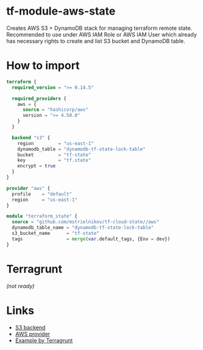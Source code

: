 # tf-module-aws-state

Creates AWS S3 + DynamoDB stack for managing terraform remote state. Recommended to use under AWS IAM Role or AWS IAM User which already has necessary rights to create and list S3 bucket and DynamoDB table.

# How to import 

```terraform
terraform {
  required_version = ">= 0.14.5"

  required_providers {
    aws = {
      source = "hashicorp/aws"
      version = ">= 4.50.0"
    }
  }

  backend "s3" {
    region         = "us-east-1"
    dynamodb_table = "dynamodb-tf-state-lock-table"
    bucket         = "tf-state"
    key            = "tf.state"    
    encrypt = true
  }
}

provider "aws" {
  profile    = "default"
  region     = "us-east-1"
}

module "terraform_state" {
  source = "github.com/mstrielnikov/tf-cloud-state//aws"
  dynamodb_table_name = "dynamodb-tf-state-lock-table"
  s3_bucket_name      = "tf-state"
  tags                = merge(var.default_tags, {Env = dev})
}

```

# Terragrunt

*(not ready)*

# Links

* [S3 backend](https://www.terraform.io/docs/language/settings/backends/s3.html)
* [AWS provider](https://registry.terraform.io/providers/hashicorp/aws/latest/docs)
* [Example by Terragrunt](https://blog.gruntwork.io/how-to-manage-terraform-state-28f5697e68fa)